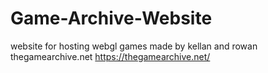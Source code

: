 # Game-Archive-Website
website for hosting webgl games made by kellan and rowan
thegamearchive.net
https://thegamearchive.net/
